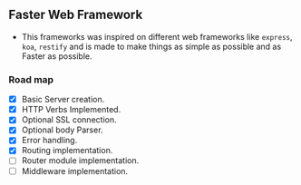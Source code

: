 ## Faster Web Framework

- This frameworks was inspired on different web frameworks like `express`, `koa`, `restify` and is made to make things as simple as possible and as Faster as possible.


### Road map
- [x] Basic Server creation.
- [x] HTTP Verbs Implemented.
- [x] Optional SSL connection.
- [x] Optional body Parser.
- [x] Error handling.
- [x] Routing implementation.
- [ ] Router module implementation.
- [ ] Middleware implementation.
